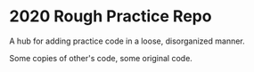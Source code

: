 # 2020 Rough Practice Repo

A hub for adding practice code in a loose, disorganized manner.

Some copies of other's code, some original code. 
